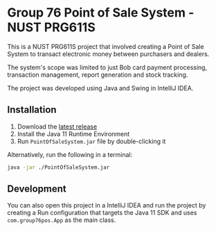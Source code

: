 # Group 76 Point of Sale System - NUST PRG611S

This is a NUST PRG611S project that involved creating a Point of Sale System to transact electronic money between purchasers and dealers.

The system's scope was limited to just Bob card payment processing, transaction management, report generation and stock tracking.

The project was developed using Java and Swing in IntelliJ IDEA.

## Installation

1. Download the [latest release](https://github.com/siphomateke/Group76Pos/releases/latest)
2. Install the Java 11 Runtime Environment 
3. Run `PointOfSaleSystem.jar` file by double-clicking it

Alternatively, run the following in a terminal:

```bash
java -jar ./PointOfSaleSystem.jar
```

## Development

You can also open this project in a IntelliJ IDEA and run the project by creating a Run configuration that targets the Java 11 SDK and uses `com.group76pos.App` as the main class. 

